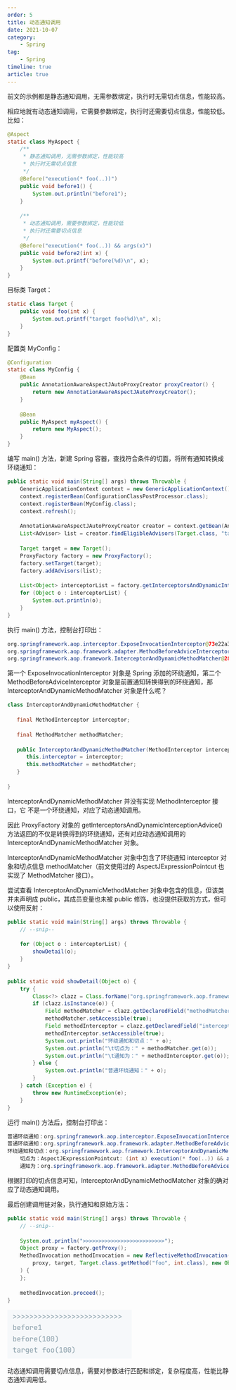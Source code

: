 ```yaml
---
order: 5
title: 动态通知调用
date: 2021-10-07
category: 
    - Spring
tag: 
    - Spring
timeline: true
article: true
---
```


前文的示例都是静态通知调用，无需参数绑定，执行时无需切点信息，性能较高。

相应地就有动态通知调用，它需要参数绑定，执行时还需要切点信息，性能较低。比如：

```java
@Aspect
static class MyAspect {
    /**
     * 静态通知调用，无需参数绑定，性能较高
     * 执行时无需切点信息
     */
    @Before("execution(* foo(..))")
    public void before1() {
        System.out.println("before1");
    }

    /**
     * 动态通知调用，需要参数绑定，性能较低
     * 执行时还需要切点信息
     */
    @Before("execution(* foo(..)) && args(x)")
    public void before2(int x) {
        System.out.printf("before(%d)\n", x);
    }
}
```

目标类 Target：

```java
static class Target {
    public void foo(int x) {
        System.out.printf("target foo(%d)\n", x);
    }
}
```

配置类 MyConfig：

```java
@Configuration
static class MyConfig {
    @Bean
    public AnnotationAwareAspectJAutoProxyCreator proxyCreator() {
        return new AnnotationAwareAspectJAutoProxyCreator();
    }

    @Bean
    public MyAspect myAspect() {
        return new MyAspect();
    }
}
```

编写 main() 方法，新建 Spring 容器，查找符合条件的切面，将所有通知转换成环绕通知：

```java
public static void main(String[] args) throws Throwable {
    GenericApplicationContext context = new GenericApplicationContext();
    context.registerBean(ConfigurationClassPostProcessor.class);
    context.registerBean(MyConfig.class);
    context.refresh();

    AnnotationAwareAspectJAutoProxyCreator creator = context.getBean(AnnotationAwareAspectJAutoProxyCreator.class);
    List<Advisor> list = creator.findEligibleAdvisors(Target.class, "target");

    Target target = new Target();
    ProxyFactory factory = new ProxyFactory();
    factory.setTarget(target);
    factory.addAdvisors(list);

    List<Object> interceptorList = factory.getInterceptorsAndDynamicInterceptionAdvice(Target.class.getMethod("foo", int.class), Target.class);
    for (Object o : interceptorList) {
        System.out.println(o);
    }
}
```

执行 main() 方法，控制台打印出：

```java
org.springframework.aop.interceptor.ExposeInvocationInterceptor@73e22a3d
org.springframework.aop.framework.adapter.MethodBeforeAdviceInterceptor@47faa49c
org.springframework.aop.framework.InterceptorAndDynamicMethodMatcher@28f2a10f
```

第一个 ExposeInvocationInterceptor 对象是 Spring 添加的环绕通知，第二个MethodBeforeAdviceInterceptor 对象是前置通知转换得到的环绕通知，那InterceptorAndDynamicMethodMatcher 对象是什么呢？

```java
class InterceptorAndDynamicMethodMatcher {

   final MethodInterceptor interceptor;

   final MethodMatcher methodMatcher;

   public InterceptorAndDynamicMethodMatcher(MethodInterceptor interceptor, MethodMatcher methodMatcher) {
      this.interceptor = interceptor;
      this.methodMatcher = methodMatcher;
   }

}
```

InterceptorAndDynamicMethodMatcher 并没有实现 MethodInterceptor 接口，它 不是一个环绕通知，对应了动态通知调用。

因此 ProxyFactory 对象的 getInterceptorsAndDynamicInterceptionAdvice() 方法返回的不仅是转换得到的环绕通知，还有对应动态通知调用的 InterceptorAndDynamicMethodMatcher 对象。

InterceptorAndDynamicMethodMatcher 对象中包含了环绕通知 interceptor 对象和切点信息 methodMatcher（前文使用过的 AspectJExpressionPointcut 也实现了 MethodMatcher 接口）。

尝试查看 InterceptorAndDynamicMethodMatcher 对象中包含的信息，但该类并未声明成 public，其成员变量也未被 public 修饰，也没提供获取的方式，但可以使用反射：

```java
public static void main(String[] args) throws Throwable {
    // --snip--

    for (Object o : interceptorList) {
        showDetail(o);
    }
}

public static void showDetail(Object o) {
    try {
        Class<?> clazz = Class.forName("org.springframework.aop.framework.InterceptorAndDynamicMethodMatcher");
        if (clazz.isInstance(o)) {
            Field methodMatcher = clazz.getDeclaredField("methodMatcher");
            methodMatcher.setAccessible(true);
            Field methodInterceptor = clazz.getDeclaredField("interceptor");
            methodInterceptor.setAccessible(true);
            System.out.println("环绕通知和切点：" + o);
            System.out.println("\t切点为：" + methodMatcher.get(o));
            System.out.println("\t通知为：" + methodInterceptor.get(o));
        } else {
            System.out.println("普通环绕通知：" + o);
        }
    } catch (Exception e) {
        throw new RuntimeException(e);
    }
}
```

运行 main() 方法后，控制台打印出：

```java
普通环绕通知：org.springframework.aop.interceptor.ExposeInvocationInterceptor@73e22a3d
普通环绕通知：org.springframework.aop.framework.adapter.MethodBeforeAdviceInterceptor@47faa49c
环绕通知和切点：org.springframework.aop.framework.InterceptorAndDynamicMethodMatcher@f736069
	切点为：AspectJExpressionPointcut: (int x) execution(* foo(..)) && args(x)
	通知为：org.springframework.aop.framework.adapter.MethodBeforeAdviceInterceptor@6da21078
```

根据打印的切点信息可知，InterceptorAndDynamicMethodMatcher 对象的确对应了动态通知调用。

最后创建调用链对象，执行通知和原始方法：

```java
public static void main(String[] args) throws Throwable {
    // --snip--

    System.out.println(">>>>>>>>>>>>>>>>>>>>>>>>>>");
    Object proxy = factory.getProxy();
    MethodInvocation methodInvocation = new ReflectiveMethodInvocation(
        proxy, target, Target.class.getMethod("foo", int.class), new Object[]{100}, Target.class, interceptorList
    ) {
    };

    methodInvocation.proceed();
}
```

![img](https://raw.githubusercontent.com/du-mozzie/PicGo/master/images/1709389362522-1cdceacf-73dd-469d-b54e-1f224322c389.png)

动态通知调用需要切点信息，需要对参数进行匹配和绑定，复杂程度高，性能比静态通知调用低。